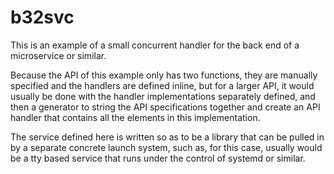 # b32svc

This is an example of a small concurrent handler for the back end of a
microservice or similar.

Because the API of this example only has two functions, they are manually
specified and the handlers are defined inline, but for a larger API, it would
usually be done with the handler implementations separately defined, and then a
generator to string the API specifications together and create an API handler
that contains all the elements in this implementation.

The service defined here is written so as to be a library that can be pulled 
in by a separate concrete launch system, such as, for this case, usually 
would be a tty based service that runs under the control of systemd or similar.
